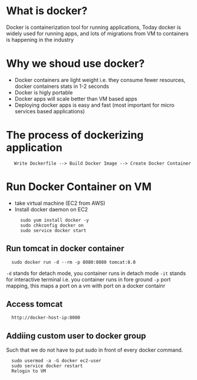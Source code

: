 # What is docker?
 Docker is containerization tool for running applications,
 Today docker is widely used for running apps, and lots of migrations from VM to containers is happening in the industry
 
# Why we shoud use docker?
  - Docker containers are light weight i.e. they consume fewer resources, docker containers stats in 1-2 seconds
  - Docker is higly portable
  - Docker apps will scale better than VM based apps
  - Deploying docker apps is easy and fast (most important for micro services based applications)
  
 # The process of dockerizing application
 
 ```
    Write Dockerfile --> Build Docker Image --> Create Docker Container
 ```
 
 # Run Docker Container on VM
 
  - take virtual machine (EC2 from AWS)
  - Install docker daemon on EC2
    ```
      sudo yum install docker -y
      sudo chkconfig docker on
      sudo service docker start
    ```

## Run tomcat in docker container

```
  sudo docker run -d --rm -p 8080:8080 tomcat:8.0
```
``` -d ``` stands for detach mode, you container runs in detach mode
``` -it ``` stands for interactive terminal i.e. you container runs in fore ground
``` -p ``` port mapping, this maps a port on a vm with port on a docker containr

## Access tomcat
```
  http://docker-host-ip:8080
```

## Addiing custom user to docker group
Such that we do not have to put sudo in front of every docker command.

```
  sudo usermod -a -G docker ec2-user
  sudo service docker restart
  Relogin to VM
```
